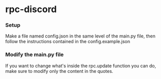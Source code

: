 # rpc-discord

### Setup

Make a file named config.json in the same level of the main.py file, then follow the instructions contained in the config.example.json

### Modify the main.py file

If you want to change what's inside the rpc.update function you can do, make sure to modify only the content in the quotes.
